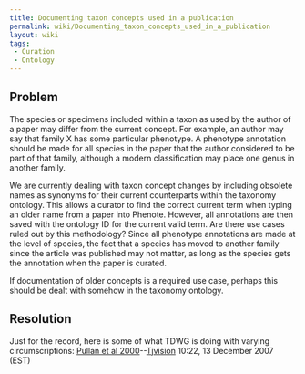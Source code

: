 ```yaml
---
title: Documenting taxon concepts used in a publication
permalink: wiki/Documenting_taxon_concepts_used_in_a_publication
layout: wiki
tags:
 - Curation
 - Ontology
---
```


## Problem

The species or specimens included within a taxon as used by the author
of a paper may differ from the current concept. For example, an author
may say that family X has some particular phenotype. A phenotype
annotation should be made for all species in the paper that the author
considered to be part of that family, although a modern classification
may place one genus in another family.

We are currently dealing with taxon concept changes by including
obsolete names as synonyms for their current counterparts within the
taxonomy ontology. This allows a curator to find the correct current
term when typing an older name from a paper into Phenote. However, all
annotations are then saved with the ontology ID for the current valid
term. Are there use cases ruled out by this methodology? Since all
phenotype annotations are made at the level of species, the fact that a
species has moved to another family since the article was published may
not matter, as long as the species gets the annotation when the paper is
curated.

If documentation of older concepts is a required use case, perhaps this
should be dealt with somehow in the taxonomy ontology.

## Resolution

Just for the record, here is some of what TDWG is doing with varying
circumscriptions: [Pullan et al
2000](http://www.jstor.org/view/00400262/ap040278/04a00080/0)--<a href="User%3ATjvision" class="wikilink" title="Tjvision">Tjvision</a>
10:22, 13 December 2007 (EST)
